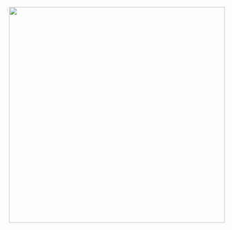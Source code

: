 

<a href="https://discord.com/invite/6cUhkj6uZJ"><img align="right" width=500 src="https://count.getloli.com/@Rollczi?name=Rollczi&theme=love-and-deepspace&padding=7&offset=10&align=center&scale=1.1&pixelated=1&darkmode=auto"></a>

```kts
Hi there! ☕
```
